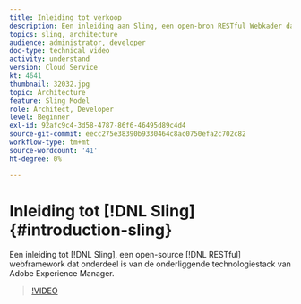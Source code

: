 ```yaml
---
title: Inleiding tot verkoop
description: Een inleiding aan Sling, een open-bron RESTful Webkader dat deel van Adobe Experience Manager onderliggende technologiestapel uitmaakt.
topics: sling, architecture
audience: administrator, developer
doc-type: technical video
activity: understand
version: Cloud Service
kt: 4641
thumbnail: 32032.jpg
topic: Architecture
feature: Sling Model
role: Architect, Developer
level: Beginner
exl-id: 92afc9c4-3d58-4787-86f6-46495d89c4d4
source-git-commit: eecc275e38390b9330464c8ac0750efa2c702c82
workflow-type: tm+mt
source-wordcount: '41'
ht-degree: 0%

---
```


# Inleiding tot [!DNL Sling] {#introduction-sling}

Een inleiding tot [!DNL Sling], een open-source [!DNL RESTful] webframework dat onderdeel is van de onderliggende technologiestack van Adobe Experience Manager.

>[!VIDEO](https://video.tv.adobe.com/v/32032?quality=12&learn=on)
